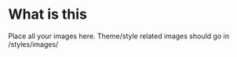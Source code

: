 # What is this

Place all your images here.
Theme/style related images should go in /styles/images/
